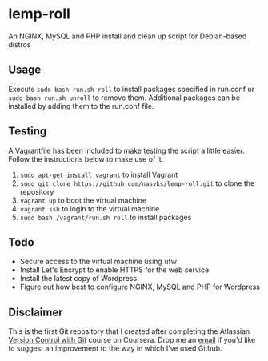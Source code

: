 # lemp-roll
An NGINX, MySQL and PHP install and clean up script for Debian-based distros

## Usage
Execute ``sudo bash run.sh roll`` to install packages specified in run.conf or ``sudo bash run.sh unroll`` to remove them. Additional packages can be installed by adding them to the run.conf file.

## Testing
A Vagrantfile has been included to make testing the script a little easier. Follow the instructions below to make use of it.

1. ``sudo apt-get install vagrant`` to install Vagrant
2. ``sudo git clone https://github.com/nasvks/lemp-roll.git`` to clone the repository
3. ``vagrant up`` to boot the virtual machine
4. ``vagrant ssh`` to login to the virtual machine
5. ``sudo bash /vagrant/run.sh roll`` to install packages

## Todo 
* Secure access to the virtual machine using ufw
* Install Let's Encrypt to enable HTTPS for the web service
* Install the latest copy of Wordpress
* Figure out how best to configure NGINX, MySQL and PHP for Wordpress

## Disclaimer

This is the first Git repository that I created after completing the Atlassian [Version Control with Git](https://www.coursera.org/learn/version-control-with-gie) course on Coursera. Drop me an [email](mailto:nas@vks.io) if you'd like to suggest an improvement to the way in which I've used Github.

